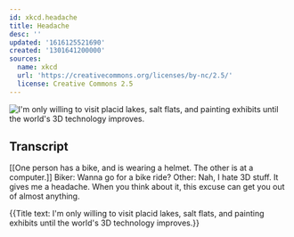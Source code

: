 ```yaml
---
id: xkcd.headache
title: Headache
desc: ''
updated: '1616125521690'
created: '1301641200000'
sources:
  name: xkcd
  url: 'https://creativecommons.org/licenses/by-nc/2.5/'
  license: Creative Commons 2.5
---
```

![I'm only willing to visit placid lakes, salt flats, and painting exhibits until the world's 3D technology improves.](https://imgs.xkcd.com/comics/headache.png)

## Transcript
[[One person has a bike, and is wearing a helmet.  The other is at a computer.]]
Biker: Wanna go for a bike ride?
Other: Nah, I hate 3D stuff. It gives me a headache.
When you think about it, this excuse can get you out of almost anything.

{{Title text: I'm only willing to visit placid lakes, salt flats, and painting exhibits until the world's 3D technology improves.}}
